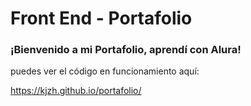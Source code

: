 # Front End - Portafolio


### ¡Bienvenido a mi Portafolio, aprendí con Alura!

puedes ver el código en funcionamiento aquí:

https://kjzh.github.io/portafolio/



